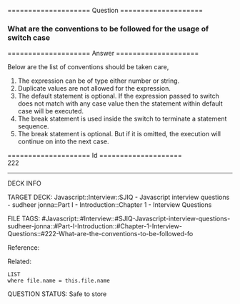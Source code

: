 ==================== Question ====================  

### What are the conventions to be followed for the usage of switch case  

==================== Answer ====================  

Below are the list of conventions should be taken care,

1. The expression can be of type either number or string.
2. Duplicate values are not allowed for the expression.
3. The default statement is optional. If the expression passed to switch does
   not match with any case value then the statement within default case will be
   executed.
4. The break statement is used inside the switch to terminate a statement
   sequence.
5. The break statement is optional. But if it is omitted, the execution will
   continue on into the next case.

==================== Id ====================  
222

---

DECK INFO

TARGET DECK: Javascript::Interview::SJIQ - Javascript interview questions - sudheer jonna::Part I - Introduction::Chapter 1 - Interview Questions

FILE TAGS: #Javascript::#Interview::#SJIQ-Javascript-interview-questions-sudheer-jonna::#Part-I-Introduction::#Chapter-1-Interview-Questions::#222-What-are-the-conventions-to-be-followed-fo

Reference:

Related:

```dataview
LIST
where file.name = this.file.name
```

QUESTION STATUS: Safe to store
